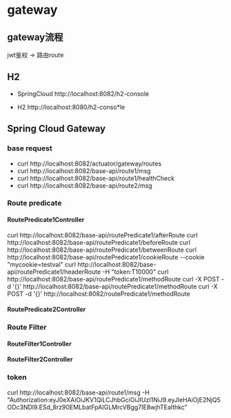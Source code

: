 # gateway

## gateway流程
jwt鉴权 -> 路由route

## H2 

- SpringCloud http://localhost:8082/h2-console

- H2 http://localhost:8080/h2-conso*le

## Spring Cloud Gateway

### base request

- curl http://localhost:8082/actuator/gateway/routes
- curl http://localhost:8082/base-api/route1/msg
- curl http://localhost:8082/base-api/route1/healthCheck
- curl http://localhost:8082/base-api/route2/msg

### Route predicate

#### RoutePredicate1Controller

curl http://localhost:8082/base-api/routePredicate1/afterRoute
curl http://localhost:8082/base-api/routePredicate1/beforeRoute
curl http://localhost:8082/base-api/routePredicate1/betweenRoute
curl http://localhost:8082/base-api/routePredicate1/cookieRoute --cookie "mycookie=testval"
curl http://localhost:8082/base-api/routePredicate1/headerRoute -H "token:T10000"
curl http://localhost:8082/base-api/routePredicate1/methodRoute
curl -X POST -d '{}' http://localhost:8082/base-api/routePredicate1/methodRoute
curl -X POST -d '{}' http://localhost:8082/routePredicate1/methodRoute

#### RoutePredicate2Controller

### Route Filter

#### RouteFilter1Controller

#### RouteFilter2Controller

### token

curl http://localhost:8082/base-api/route1/msg -H "Authorization:eyJ0eXAiOiJKV1QiLCJhbGciOiJIUzI1NiJ9.eyJleHAiOjE2NjQ5ODc3NDl9.ESd_8rz90EMLbatFpAIGLMrcVBgg7IE8wjhTEalthkc"